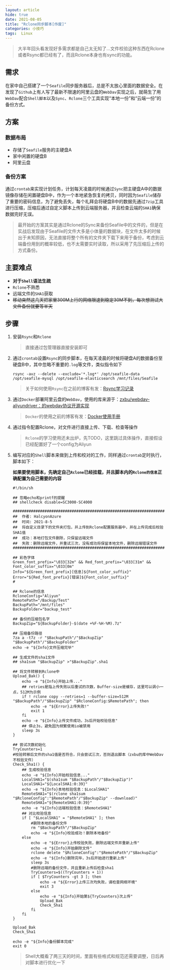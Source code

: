 ```yaml
---
layout: article
hide: true
date: 2021-08-05
title: "Rclone同步脚本[作废]"
categories: 小技巧
tags:  Linux
---
```


> 大半年回头看发现好多需求都是自己太无知了...文件校验这种东西在Rclone或者Rsync都已经有了，而且Rclone本身也有sync的功能。

## 需求

​    在家中自己搭建了一个`Seafile`同步服务器后，总是不太放心里面的数据安全。在发现了`Github`上有人写了最新不限速的阿里云盘的`WebDav`实现之后，就萌生了用`WebDav`配合`Shell脚本`以及`Sync`、`Rclone`三个工具实现“本地一份”和“云端一份”的备份方式。

## 方案

### 数据布局

* 存储了`Seafile`服务的主硬盘A
* 家中闲置的硬盘B
* 阿里云盘

### 备份方案

​    通过`crontab`来实现计划任务，计划每天凌晨的时候通过`Sync`把主硬盘A中的数据镜像存储在闲置硬盘B中，作为一个本地紧急恢复的拷贝，同时因为`Seafile`储存了重要的密码信息，为了避免丢失，每个礼拜会将硬盘B中的数据先通过`7zip`工具进行压缩，压缩后通过自定义脚本上传到云端服务器，并且检查云端的`SHA1`确保数据完好无误。

>最开始的方案其实是通过Rclone的Sync来备份Seafile中的文件的，但是在实战后发现由于Seafile的文件大多是小体量的数据块，在文件太多的时候出于未知原因，无法直接将整个所有的文件夹下载下来用于备份，考虑到云端备份用到的概率较低，也不太需要实时读取，所以采用了先压缩后上传的方式备份。

## 主要难点

* **对于`Shell`语法生疏**
* `Rclone`不熟悉
* 远端文件的`SHA1`获取
* ~~移动突然这几天把家里300M上行的网络限速到稳定30M不到，每次想测试大文件备份就要等半天~~

## 步骤

1. 安装`Rsync`和`Rclone`

   > 直接通过包管理器直接安装即可

2. 通过`crontab`设置`Rsync`的同步脚本，在每天凌晨的时候将硬盘A的数据备份至硬盘B中，其中忽略不重要的`.log`等文件，类似指令如下

   ```shell
   rsync -avz --delete --exclude='*.log*' /opt/seafile-data /opt/seafile-mysql /opt/seafile-elasticsearch /mnt/files/Seafile
   ```

   > 关于如何使用`Rsync`在之前的博客有发：[Rsync学习记录](https://halc.top/2021/08/04/Rsync_Manual.html)

3. 通过`Docker`部署阿里云盘的`WebDav`，使用的库来源于：[zxbu/webdav-aliyundriver：的webdav协议开源实现](https://github.com/zxbu/webdav-aliyundriver)

   > `Docker`的使用之前的博客有发：[Docker使用手册](https://halc.top/2021/07/22/Docker-Command.html)

4. 通过指令配置Rclone，对文件进行直接上传、下载、检查等操作

   > `Rclone`的学习使用还未出炉，先TODO，这里跳过具体操作，直接假设已经配置好了一个config为Aliyun

5. 编写对应的`Shell`脚本来做到上传和校对的工作，同样通过`crontab`定时执行，脚本如下：

   **如果要使用脚本，先确定自己`Rclone`已经挂载，并且脚本内的`Rclone的信息`正确配置为自己需要的内容**

   ```shell
   #!/bin/sh
   
   ## 忽略echo和printf的提醒
   ## shellcheck disable=SC3000-SC4000
   
   #######################################################################
   ##  作者: HalcyonAzure
   ##  时间: 2021-8-5
   ##  将自定义目录下的文件夹打包，并上传到Rclone配置服务器中，并在上传完成后校验SHA1值
   ##  成功：本地打包文件删除，只保留远端文件
   ##  失败：删除远端文件，并重试三次，没有成功将保留本地文件，删除远端错误文件
   #######################################################################
   
   ## 彩色字体
   Green_font_prefix="\033[32m" && Red_font_prefix="\033[31m" && Font_color_suffix="\033[0m"
   Info="${Green_font_prefix}[信息]${Font_color_suffix}"
   Error="${Red_font_prefix}[错误]${Font_color_suffix}"
   #
   
   ## Rclone的信息
   RcloneConfig="Aliyun"
   RemotePath="/Backup/Test"
   BackupPath="/mnt/files"
   BackupFolder="backup_test"
   
   ## 备份的压缩包名字
   BackupZip="${BackupFolder}-$(date +%F-%H-%M).7z"
   
   ## 压缩备份路径
   7za a -t7z -r "$BackupPath"/"$BackupZip" "$BackupPath"/"$BackupFolder"
   echo -e "${Info}文件压缩完毕"
   
   ## 生成文件的sha1文件
   ## sha1sum "$BackupZip" >"$BackupZip".sha1
   
   ## 将文件转移到Rclone中
   Upload_Bak() {
       echo -e "${Info}开始上传..."
       ## retries是指上传失败以后重试的次数，Buffer-size是缓存，这里可以调小一点，512M为示例
       if ! rclone copy --retries=1 --buffer-size=512M "$BackupPath"/"$BackupZip" "$RcloneConfig:$RemotePath"; then
           echo -e "${Error}上传失败!"
           exit 1
       fi
       echo -e "${Info}上传文件成功，3s后开始校验信息"
       ## 停止3s，避免因为频繁使用io被禁用
       sleep 3s
   }
   
   ## 尝试次数初始化
   TryCounters=1
   #校验转移后文件的sha1值是否符合，只会尝试三次，否则退出脚本（zxbu的库中WebDav不校验文件）
   Check_Sha1() {
       ## 生成校验信息
       echo -e "${Info}开始校验信息..."
       LocalSHA1="$(sha1sum "$BackupPath"/"$BackupZip")"
       LocalSHA1="${LocalSHA1:0:39}"
       echo -e "${Info}本地校验信息：$LocalSHA1"
       RemoteSHA1="$(rclone sha1sum "$RcloneConfig":"$RemotePath"/"$BackupZip" --download)"
       RemoteSHA1="${RemoteSHA1:0:39}"
       echo -e "${Info}远端校验信息：$RemoteSHA1"
       ## 对比校验信息
       if [ "$LocalSHA1" = "$RemoteSHA1" ]; then
           #删除本地的备份文件
           rm "$BackupPath"/"$BackupZip"
           echo -e "${Info}校验成功！删除本地备份"
       else
           echo -e "${Error}上传校验失败，删除远端文件并重新上传"
           echo -e "${Info}开始删除文件"
           rclone delete "$RcloneConfig":"$RemotePath"/"$BackupZip"
           echo -e "${Info}删除完毕，3s后开始进行重新上传"
           sleep 3s
           #删除远端的备份文件，并且重新上传后检查sha1
           TryCounters=$((TryCounters + 1))
           if [ $TryCounters -gt 3 ]; then
               echo -e "${Error}上传三次均失败，请检查网络环境"
               exit 3
           else
               echo -e "${Info}开始第${TryCounters}次上传"
               Upload_Bak
               Check_Sha1
           fi
       fi
   }
   
   Upload_Bak
   Check_Sha1
   
   echo -e "${Info}备份脚本完成"
   exit 0
   ```

   >Shell大概看了两三天的时间，里面有些格式和规范还需要调整，日后再对脚本进行优化一下
